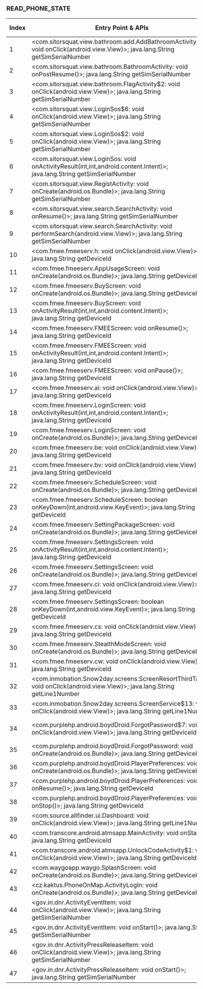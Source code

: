 ### READ_PHONE_STATE
| Index | Entry Point & APIs | Screen shot | Resource id | Label |
| ------------- | ------------- | ------------- |-------------|-------------|
| 1 | <com.sitorsquat.view.bathroom.add.AddBathroomActivity$7: void onClick(android.view.View)>; java.lang.String getSimSerialNumber | ![](D:\COSMOS\output\py\Play_win8\Travel_Local\com.charmin.sitorsquat\com.sitorsquat.view.bathroom.add.AddBathroomActivity.png) |  | F |
| 2 | <com.sitorsquat.view.bathroom.BathroomActivity: void onPostResume()>; java.lang.String getSimSerialNumber | ![](D:\COSMOS\output\py\Play_win8\Travel_Local\com.charmin.sitorsquat\com.sitorsquat.view.bathroom.BathroomActivity.png) |  | |
| 3 | <com.sitorsquat.view.bathroom.FlagActivity$2: void onClick(android.view.View)>; java.lang.String getSimSerialNumber | ![](D:\COSMOS\output\py\Play_win8\Travel_Local\com.charmin.sitorsquat\com.sitorsquat.view.bathroom.FlagActivity.png) |  | |
| 4 | <com.sitorsquat.view.LoginSos$6: void onClick(android.view.View)>; java.lang.String getSimSerialNumber | ![](D:\COSMOS\output\py\Play_win8\Travel_Local\com.charmin.sitorsquat\com.sitorsquat.view.LoginSos.png) | {'2131427455': <sensitive_component.SensitiveComponent.SensitiveView object at 0x0000021457D1A438>} | D |
| 5 | <com.sitorsquat.view.LoginSos$2: void onClick(android.view.View)>; java.lang.String getSimSerialNumber | ![](D:\COSMOS\output\py\Play_win8\Travel_Local\com.charmin.sitorsquat\com.sitorsquat.view.LoginSos.png) | {'2131427458': <sensitive_component.SensitiveComponent.SensitiveView object at 0x0000021457D1AA90>} | D |
| 6 | <com.sitorsquat.view.LoginSos: void onActivityResult(int,int,android.content.Intent)>; java.lang.String getSimSerialNumber | ![](D:\COSMOS\output\py\Play_win8\Travel_Local\com.charmin.sitorsquat\com.sitorsquat.view.LoginSos.png) |  | D |
| 7 | <com.sitorsquat.view.RegistActivity: void onCreate(android.os.Bundle)>; java.lang.String getSimSerialNumber | ![](D:\COSMOS\output\py\Play_win8\Travel_Local\com.charmin.sitorsquat\com.sitorsquat.view.RegistActivity.png) |  | D|
| 8 | <com.sitorsquat.view.search.SearchActivity: void onResume()>; java.lang.String getSimSerialNumber | ![](D:\COSMOS\output\py\Play_win8\Travel_Local\com.charmin.sitorsquat\com.sitorsquat.view.search.SearchActivity.png) |  | |
| 9 | <com.sitorsquat.view.search.SearchActivity: void performSearch(android.view.View)>; java.lang.String getSimSerialNumber | ![](D:\COSMOS\output\py\Play_win8\Travel_Local\com.charmin.sitorsquat\com.sitorsquat.view.search.SearchActivity.png) |  | |
| 10 | <com.fmee.fmeeserv.h: void onClick(android.view.View)>; java.lang.String getDeviceId | ![](D:\COSMOS\output\py\Play_win8\Travel_Local\com.fmee.fmeeserv\com.fmee.fmeeserv.AppUsageScreen.png) |  | T |
| 11 | <com.fmee.fmeeserv.AppUsageScreen: void onCreate(android.os.Bundle)>; java.lang.String getDeviceId | ![](D:\COSMOS\output\py\Play_win8\Travel_Local\com.fmee.fmeeserv\com.fmee.fmeeserv.AppUsageScreen.png) |  | T |
| 12 | <com.fmee.fmeeserv.BuyScreen: void onCreate(android.os.Bundle)>; java.lang.String getDeviceId | ![](D:\COSMOS\output\py\Play_win8\Travel_Local\com.fmee.fmeeserv\com.fmee.fmeeserv.BuyScreen.png) |  | |
| 13 | <com.fmee.fmeeserv.BuyScreen: void onActivityResult(int,int,android.content.Intent)>; java.lang.String getDeviceId | ![](D:\COSMOS\output\py\Play_win8\Travel_Local\com.fmee.fmeeserv\com.fmee.fmeeserv.BuyScreen.png) |  | |
| 14 | <com.fmee.fmeeserv.FMEEScreen: void onResume()>; java.lang.String getDeviceId | ![](D:\COSMOS\output\py\Play_win8\Travel_Local\com.fmee.fmeeserv\com.fmee.fmeeserv.FMEEScreen.png) |  | T |
| 15 | <com.fmee.fmeeserv.FMEEScreen: void onActivityResult(int,int,android.content.Intent)>; java.lang.String getDeviceId | ![](D:\COSMOS\output\py\Play_win8\Travel_Local\com.fmee.fmeeserv\com.fmee.fmeeserv.FMEEScreen.png) |  | T |
| 16 | <com.fmee.fmeeserv.FMEEScreen: void onPause()>; java.lang.String getDeviceId | ![](D:\COSMOS\output\py\Play_win8\Travel_Local\com.fmee.fmeeserv\com.fmee.fmeeserv.FMEEScreen.png) |  | T |
| 17 | <com.fmee.fmeeserv.ai: void onClick(android.view.View)>; java.lang.String getDeviceId | ![](D:\COSMOS\output\py\Play_win8\Travel_Local\com.fmee.fmeeserv\com.fmee.fmeeserv.FMEEScreen.png) |  | T |
| 18 | <com.fmee.fmeeserv.LoginScreen: void onActivityResult(int,int,android.content.Intent)>; java.lang.String getDeviceId | ![](D:\COSMOS\output\py\Play_win8\Travel_Local\com.fmee.fmeeserv\com.fmee.fmeeserv.LoginScreen.png) |  | D |
| 19 | <com.fmee.fmeeserv.LoginScreen: void onCreate(android.os.Bundle)>; java.lang.String getDeviceId | ![](D:\COSMOS\output\py\Play_win8\Travel_Local\com.fmee.fmeeserv\com.fmee.fmeeserv.LoginScreen.png) |  | D |
| 20 | <com.fmee.fmeeserv.be: void onClick(android.view.View)>; java.lang.String getDeviceId | ![](D:\COSMOS\output\py\Play_win8\Travel_Local\com.fmee.fmeeserv\com.fmee.fmeeserv.LoginScreen.png) |  | D |
| 21 | <com.fmee.fmeeserv.bv: void onClick(android.view.View)>; java.lang.String getDeviceId | ![](D:\COSMOS\output\py\Play_win8\Travel_Local\com.fmee.fmeeserv\com.fmee.fmeeserv.ScheduleScreen.png) |  | T |
| 22 | <com.fmee.fmeeserv.ScheduleScreen: void onCreate(android.os.Bundle)>; java.lang.String getDeviceId | ![](D:\COSMOS\output\py\Play_win8\Travel_Local\com.fmee.fmeeserv\com.fmee.fmeeserv.ScheduleScreen.png) |  | T |
| 23 | <com.fmee.fmeeserv.ScheduleScreen: boolean onKeyDown(int,android.view.KeyEvent)>; java.lang.String getDeviceId | ![](D:\COSMOS\output\py\Play_win8\Travel_Local\com.fmee.fmeeserv\com.fmee.fmeeserv.ScheduleScreen.png) |  | T |
| 24 | <com.fmee.fmeeserv.SettingPackageScreen: void onCreate(android.os.Bundle)>; java.lang.String getDeviceId | ![](D:\COSMOS\output\py\Play_win8\Travel_Local\com.fmee.fmeeserv\com.fmee.fmeeserv.SettingPackageScreen.png) |  | T |
| 25 | <com.fmee.fmeeserv.SettingsScreen: void onActivityResult(int,int,android.content.Intent)>; java.lang.String getDeviceId | ![](D:\COSMOS\output\py\Play_win8\Travel_Local\com.fmee.fmeeserv\com.fmee.fmeeserv.SettingsScreen.png) |  | T |
| 26 | <com.fmee.fmeeserv.SettingsScreen: void onCreate(android.os.Bundle)>; java.lang.String getDeviceId | ![](D:\COSMOS\output\py\Play_win8\Travel_Local\com.fmee.fmeeserv\com.fmee.fmeeserv.SettingsScreen.png) |  | T |
| 27 | <com.fmee.fmeeserv.ci: void onClick(android.view.View)>; java.lang.String getDeviceId | ![](D:\COSMOS\output\py\Play_win8\Travel_Local\com.fmee.fmeeserv\com.fmee.fmeeserv.SettingsScreen.png) |  | T |
| 28 | <com.fmee.fmeeserv.SettingsScreen: boolean onKeyDown(int,android.view.KeyEvent)>; java.lang.String getDeviceId | ![](D:\COSMOS\output\py\Play_win8\Travel_Local\com.fmee.fmeeserv\com.fmee.fmeeserv.SettingsScreen.png) |  | T |
| 29 | <com.fmee.fmeeserv.cs: void onClick(android.view.View)>; java.lang.String getDeviceId | ![](D:\COSMOS\output\py\Play_win8\Travel_Local\com.fmee.fmeeserv\com.fmee.fmeeserv.SettingsScreen.png) |  | T |
| 30 | <com.fmee.fmeeserv.StealthModeScreen: void onCreate(android.os.Bundle)>; java.lang.String getDeviceId | ![](D:\COSMOS\output\py\Play_win8\Travel_Local\com.fmee.fmeeserv\com.fmee.fmeeserv.StealthModeScreen.png) |  | |
| 31 | <com.fmee.fmeeserv.cw: void onClick(android.view.View)>; java.lang.String getDeviceId | ![](D:\COSMOS\output\py\Play_win8\Travel_Local\com.fmee.fmeeserv\com.fmee.fmeeserv.StealthModeScreen.png) |  | |
| 32 | <com.inmobation.Snow2day.screens.ScreenResortThirdTab$1: void onClick(android.view.View)>; java.lang.String getLine1Number | ![](D:\COSMOS\output\py\Play_win8\Travel_Local\com.inmobation.Snow2day\com.inmobation.Snow2day.screens.ScreenResortThirdTab.png) |   |
| 33 | <com.inmobation.Snow2day.screens.ScreenService$13: void onClick(android.view.View)>; java.lang.String getLine1Number | ![](D:\COSMOS\output\py\Play_win8\Travel_Local\com.inmobation.Snow2day\com.inmobation.Snow2day.screens.ScreenService.png) |  | |
| 34 | <com.purplehp.android.boydDroid.ForgotPassword$7: void onClick(android.view.View)>; java.lang.String getDeviceId | ![](D:\COSMOS\output\py\Play_win8\Travel_Local\com.purplehp.android.boydDroid\com.purplehp.android.boydDroid.ForgotPassword.png) | {'2131296258': <sensitive_component.SensitiveComponent.SensitiveView object at 0x0000021457C219E8>} | T |
| 35 | <com.purplehp.android.boydDroid.ForgotPassword: void onCreate(android.os.Bundle)>; java.lang.String getDeviceId | ![](D:\COSMOS\output\py\Play_win8\Travel_Local\com.purplehp.android.boydDroid\com.purplehp.android.boydDroid.ForgotPassword.png) |  | T |
| 36 | <com.purplehp.android.boydDroid.PlayerPreferences: void onCreate(android.os.Bundle)>; java.lang.String getDeviceId | ![](D:\COSMOS\output\py\Play_win8\Travel_Local\com.purplehp.android.boydDroid\com.purplehp.android.boydDroid.PlayerPreferences.png) |  | |
| 37 | <com.purplehp.android.boydDroid.PlayerPreferences: void onResume()>; java.lang.String getDeviceId | ![](D:\COSMOS\output\py\Play_win8\Travel_Local\com.purplehp.android.boydDroid\com.purplehp.android.boydDroid.PlayerPreferences.png) |  | |
| 38 | <com.purplehp.android.boydDroid.PlayerPreferences: void onStop()>; java.lang.String getDeviceId | ![](D:\COSMOS\output\py\Play_win8\Travel_Local\com.purplehp.android.boydDroid\com.purplehp.android.boydDroid.PlayerPreferences.png) |  | |
| 39 | <com.source.allfinder.ui.Dashboard: void onClick(android.view.View)>; java.lang.String getLine1Number | ![](D:\COSMOS\output\py\Play_win8\Travel_Local\com.tag.aroundyou\com.source.allfinder.ui.Dashboard.png) |  | D |
| 40 | <com.transcore.android.atmsapp.MainActivity: void onStart()>; java.lang.String getDeviceId | ![](D:\COSMOS\output\py\Play_win8\Travel_Local\com.transcore.android.commuterLink\com.transcore.android.atmsapp.MainActivity.png) |  | |
| 41 | <com.transcore.android.atmsapp.UnlockCodeActivity$1: void onClick(android.view.View)>; java.lang.String getDeviceId | ![](D:\COSMOS\output\py\Play_win8\Travel_Local\com.transcore.android.commuterLink\com.transcore.android.atmsapp.UnlockCodeActivity.png) |  | D |
| 42 | <com.waygoapp.waygo.SplashScreen: void onCreate(android.os.Bundle)>; java.lang.String getDeviceId | ![](D:\COSMOS\output\py\Play_win8\Travel_Local\com.waygoapp.waygo\com.waygoapp.waygo.SplashScreen.png) |  | F |
| 43 | <cz.kaktus.PhoneOnMap.ActivityLogIn: void onCreate(android.os.Bundle)>; java.lang.String getDeviceId | ![](D:\COSMOS\output\py\Play_win8\Travel_Local\cz.kaktus.PhoneOnMap\cz.kaktus.PhoneOnMap.ActivityLogIn.png) |  | T |
| 44 | <gov.in.dnr.ActivityEventItem: void onClick(android.view.View)>; java.lang.String getSimSerialNumber | ![](D:\COSMOS\output\py\Play_win8\Travel_Local\gov.in.dnr\gov.in.dnr.ActivityEventItem.png) |  | |
| 45 | <gov.in.dnr.ActivityEventItem: void onStart()>; java.lang.String getSimSerialNumber | ![](D:\COSMOS\output\py\Play_win8\Travel_Local\gov.in.dnr\gov.in.dnr.ActivityEventItem.png) |  | |
| 46 | <gov.in.dnr.ActivityPressReleaseItem: void onClick(android.view.View)>; java.lang.String getSimSerialNumber | ![](D:\COSMOS\output\py\Play_win8\Travel_Local\gov.in.dnr\gov.in.dnr.ActivityPressReleaseItem.png) |  | |
| 47 | <gov.in.dnr.ActivityPressReleaseItem: void onStart()>; java.lang.String getSimSerialNumber | ![](D:\COSMOS\output\py\Play_win8\Travel_Local\gov.in.dnr\gov.in.dnr.ActivityPressReleaseItem.png) |  | |
